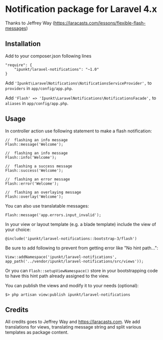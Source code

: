 # Notification package for Laravel 4.x

Thanks to Jeffrey Way (https://laracasts.com/lessons/flexible-flash-messages)

## Installation

Add to your composer.json following lines

	"require": {
		"ipunkt/laravel-notifications": "~1.0"
	}

Add `'Ipunkt\LaravelNotifications\NotificationsServiceProvider',` to `providers` in `app/config/app.php`.

Add `'Flash' => 'Ipunkt\LaravelNotifications\NotificationsFacade',` to `aliases` in `app/config/app.php`.


## Usage

In controller action use following statement to make a flash notification:

	//	flashing an info message
	Flash::message('Welcome');

	//	flashing an info message
	Flash::info('Welcome');

	//	flashing a success message
	Flash::success('Welcome');

	//	flashing an error message
	Flash::error('Welcome');

	//	flashing an overlaying message
	Flash::overlay('Welcome');

You can also use translatable messages:

	Flash::message('app.errors.input_invalid');

In your view or layout template (e.g. a blade template) include the view of your choice:

	@include('ipunkt/laravel-notifications::bootstrap-3/flash')

Be sure to add following to prevent from getting error like "No hint path...":

	View::addNamespace('ipunkt/laravel-notifications', app_path('../vendor/ipunkt/laravel-notifications/src/views'));

Or you can `Flash::setupViewNamespace()` store in your bootstrapping code to have this hint path already assigned to the view.


You can publish the views and modify it to your needs (optional):

	$> php artisan view:publish ipunkt/laravel-notifications


## Credits

All credits goes to Jeffrey Way and <https://laracasts.com>.
We add translations for views, translating message string and split various templates as package content.
